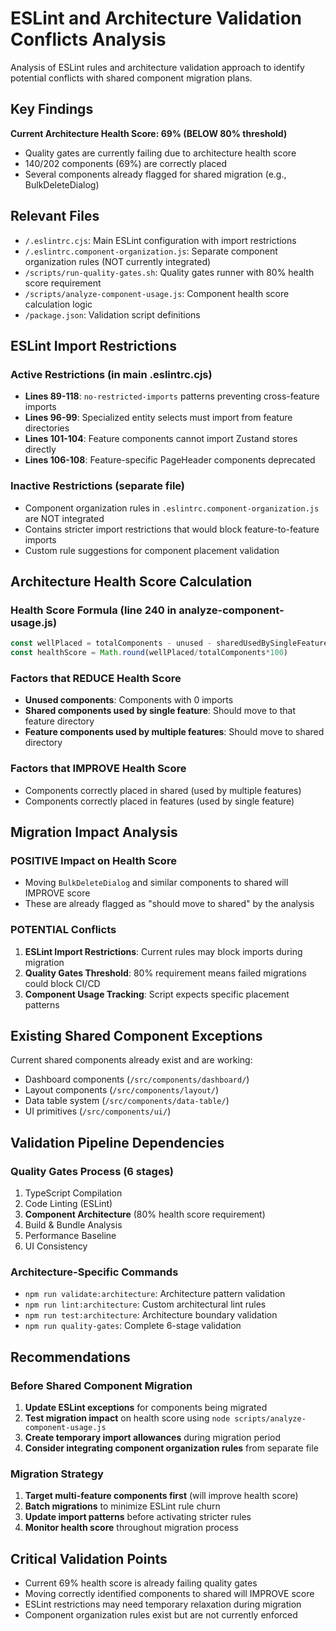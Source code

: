 # ESLint and Architecture Validation Conflicts Analysis

Analysis of ESLint rules and architecture validation approach to identify potential conflicts with shared component migration plans.

## Key Findings

**Current Architecture Health Score: 69% (BELOW 80% threshold)**
- Quality gates are currently failing due to architecture health score
- 140/202 components (69%) are correctly placed
- Several components already flagged for shared migration (e.g., BulkDeleteDialog)

## Relevant Files

- `/.eslintrc.cjs`: Main ESLint configuration with import restrictions
- `/.eslintrc.component-organization.js`: Separate component organization rules (NOT currently integrated)
- `/scripts/run-quality-gates.sh`: Quality gates runner with 80% health score requirement
- `/scripts/analyze-component-usage.js`: Component health score calculation logic
- `/package.json`: Validation script definitions

## ESLint Import Restrictions

### Active Restrictions (in main .eslintrc.cjs)
- **Lines 89-118**: `no-restricted-imports` patterns preventing cross-feature imports
- **Lines 96-99**: Specialized entity selects must import from feature directories
- **Lines 101-104**: Feature components cannot import Zustand stores directly
- **Lines 106-108**: Feature-specific PageHeader components deprecated

### Inactive Restrictions (separate file)
- Component organization rules in `.eslintrc.component-organization.js` are NOT integrated
- Contains stricter import restrictions that would block feature-to-feature imports
- Custom rule suggestions for component placement validation

## Architecture Health Score Calculation

### Health Score Formula (line 240 in analyze-component-usage.js)
```javascript
const wellPlaced = totalComponents - unused - sharedUsedBySingleFeature - featureUsedByMultiple
const healthScore = Math.round(wellPlaced/totalComponents*100)
```

### Factors that REDUCE Health Score
- **Unused components**: Components with 0 imports
- **Shared components used by single feature**: Should move to that feature directory
- **Feature components used by multiple features**: Should move to shared directory

### Factors that IMPROVE Health Score
- Components correctly placed in shared (used by multiple features)
- Components correctly placed in features (used by single feature)

## Migration Impact Analysis

### POSITIVE Impact on Health Score
- Moving `BulkDeleteDialog` and similar components to shared will IMPROVE score
- These are already flagged as "should move to shared" by the analysis

### POTENTIAL Conflicts
1. **ESLint Import Restrictions**: Current rules may block imports during migration
2. **Quality Gates Threshold**: 80% requirement means failed migrations could block CI/CD
3. **Component Usage Tracking**: Script expects specific placement patterns

## Existing Shared Component Exceptions

Current shared components already exist and are working:
- Dashboard components (`/src/components/dashboard/`)
- Layout components (`/src/components/layout/`)
- Data table system (`/src/components/data-table/`)
- UI primitives (`/src/components/ui/`)

## Validation Pipeline Dependencies

### Quality Gates Process (6 stages)
1. TypeScript Compilation
2. Code Linting (ESLint)
3. **Component Architecture** (80% health score requirement)
4. Build & Bundle Analysis
5. Performance Baseline
6. UI Consistency

### Architecture-Specific Commands
- `npm run validate:architecture`: Architecture pattern validation
- `npm run lint:architecture`: Custom architectural lint rules
- `npm run test:architecture`: Architecture boundary validation
- `npm run quality-gates`: Complete 6-stage validation

## Recommendations

### Before Shared Component Migration
1. **Update ESLint exceptions** for components being migrated
2. **Test migration impact** on health score using `node scripts/analyze-component-usage.js`
3. **Create temporary import allowances** during migration period
4. **Consider integrating component organization rules** from separate file

### Migration Strategy
1. **Target multi-feature components first** (will improve health score)
2. **Batch migrations** to minimize ESLint rule churn
3. **Update import patterns** before activating stricter rules
4. **Monitor health score** throughout migration process

## Critical Validation Points

- Current 69% health score is already failing quality gates
- Moving correctly identified components to shared will IMPROVE score
- ESLint restrictions may need temporary relaxation during migration
- Component organization rules exist but are not currently enforced